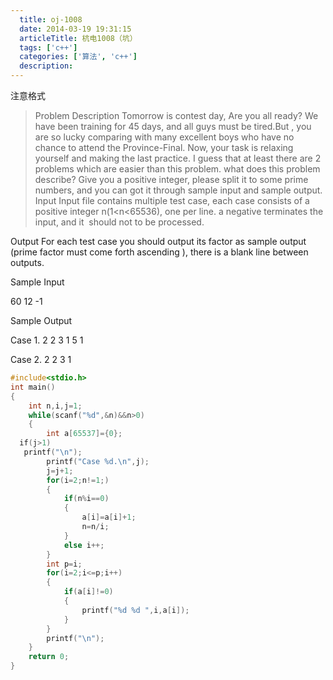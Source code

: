 ```yaml
---
  title: oj-1008
  date: 2014-03-19 19:31:15
  articleTitle: 杭电1008（坑）
  tags: ['c++']
  categories: ['算法', 'c++']
  description:
---
```



注意格式
>Problem Description
Tomorrow is contest day, Are you all ready?
We have been training for 45 days, and all guys must be tired.But , you are so lucky comparing with many excellent boys who have no chance to attend the Province-Final.
Now, your task is relaxing yourself and making the last practice. I guess that at least there are 2 problems which are easier than this problem.
what does this problem describe?
Give you a positive integer, please split it to some prime numbers, and you can got it through sample input and sample output.
Input
Input file contains multiple test case, each case consists of a positive integer n(1<n<65536), one per line. a negative terminates the input, and it  should not to be processed.

Output
For each test case you should output its factor as sample output (prime factor must come forth ascending ), there is a blank line between outputs.

Sample Input

60
12
-1

Sample Output

Case 1.
2 2 3 1 5 1

Case 2.
2 2 3 1


```c
#include<stdio.h>
int main()
{
    int n,i,j=1;
    while(scanf("%d",&n)&&n>0)
    {
        int a[65537]={0};
  if(j>1)
   printf("\n");
        printf("Case %d.\n",j);
        j=j+1;
        for(i=2;n!=1;)
        {
            if(n%i==0)
            {
                a[i]=a[i]+1;
                n=n/i;
            }
            else i++;
        }
        int p=i;
        for(i=2;i<=p;i++)
        {
            if(a[i]!=0)
            {
                printf("%d %d ",i,a[i]);
            }
        }
        printf("\n");
    }
    return 0;
}
```

 
 



